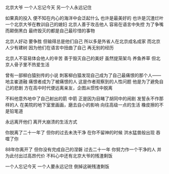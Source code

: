 北京大爷
一个人忘记今天
另一个人永远记住
 
如果真的投入
便不知在内心的海洋中会泛起什么
也许是最美好的
也许是沉渣烂叶
一个北京大爷在教训自己的媳妇
北京人善于攻击他人
容易在语言中失控
为了争嘴
而颠倒黑白
最终毁灭的都是自己最珍惜的事物
 
北京人好动  要争胜
但输得总是他们自己
所以多是外省人在北京成名成家
而北京人少有建树
因为他们在语言中扭曲了自己  再无别的经历 
 
北京人不容易体会他人的辛苦
善于毁灭自己的美好
虽然提笼架鸟  养鱼养草
但北京人骨子里不热爱生活
 
曾有一部柳白猿别传的小说
刺客柳白猿发现自己成为了自己最痛恨的那个人——地主崔道融
痛恨者成为了被痛恨的人
这是作者观察到的人性问题
他是为了避免自己的悲剧
方在高中时代便远离亲友，企图从惯性中脱离
 
不料他意外地中了自己射出的箭
中箭
正是因为目睹了胡同中的闹剧
发誓永不作那样的人
在美院的地下室里画画，磨去自小的影响
向往高级一点的生活
橡皮擦的不是铅笔道
 
永远离开他们
离开大崩溃的生活方式
 
你脱离了二十一年了
但你的过去未洗干净
在你不留神的时候
洪水猛兽般出现
吞噬了你
 
88年你离开了
但你没有完成自己的涅磐
过去二十一年
你努力作一个干净的人
并为此付出过高昂代价
不料心中还有北京大爷的残渣剩饭
 
一个人忘记今天
一个人要永远记住
倒掉这碗残渣剩饭
 
 
 
 
 
 
 
